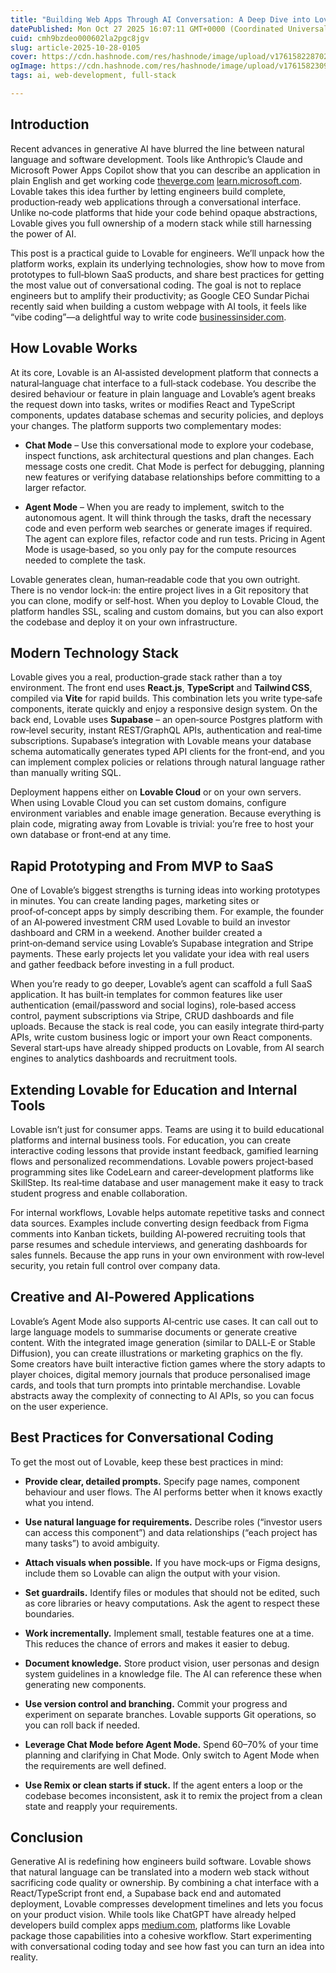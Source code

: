 ```yaml
---
title: "Building Web Apps Through AI Conversation: A Deep Dive into Lovable"
datePublished: Mon Oct 27 2025 16:07:11 GMT+0000 (Coordinated Universal Time)
cuid: cmh9bzdeo000602la2pgc8jgv
slug: article-2025-10-28-0105
cover: https://cdn.hashnode.com/res/hashnode/image/upload/v1761582287025/48cd7055-a4bb-493f-99f0-0d74c783e6a1.png
ogImage: https://cdn.hashnode.com/res/hashnode/image/upload/v1761582309405/a4593a46-f37b-47bc-b34e-f2680be7ba93.png
tags: ai, web-development, full-stack

---
```


## Introduction

Recent advances in generative AI have blurred the line between natural language and software development. Tools like Anthropic’s Claude and Microsoft Power Apps Copilot show that you can describe an application in plain English and get working code [theverge.com](https://www.theverge.com/news/693342/anthropic-claude-ai-apps-artifact) [learn.microsoft.com](https://learn.microsoft.com/en-us/power-apps/maker/canvas-apps/ai-conversations-create-app). Lovable takes this idea further by letting engineers build complete, production‑ready web applications through a conversational interface. Unlike no‑code platforms that hide your code behind opaque abstractions, Lovable gives you full ownership of a modern stack while still harnessing the power of AI.

This post is a practical guide to Lovable for engineers. We’ll unpack how the platform works, explain its underlying technologies, show how to move from prototypes to full‑blown SaaS products, and share best practices for getting the most value out of conversational coding. The goal is not to replace engineers but to amplify their productivity; as Google CEO Sundar Pichai recently said when building a custom webpage with AI tools, it feels like “vibe coding”—a delightful way to write code [businessinsider.com](https://www.businessinsider.com/sundar-pichai-google-vibe-coding-software-engineer-ai-cursor-replit-2025-6).

## How Lovable Works

At its core, Lovable is an AI‑assisted development platform that connects a natural‑language chat interface to a full‑stack codebase. You describe the desired behaviour or feature in plain language and Lovable’s agent breaks the request down into tasks, writes or modifies React and TypeScript components, updates database schemas and security policies, and deploys your changes. The platform supports two complementary modes:

* **Chat Mode** – Use this conversational mode to explore your codebase, inspect functions, ask architectural questions and plan changes. Each message costs one credit. Chat Mode is perfect for debugging, planning new features or verifying database relationships before committing to a larger refactor.
    
* **Agent Mode** – When you are ready to implement, switch to the autonomous agent. It will think through the tasks, draft the necessary code and even perform web searches or generate images if required. The agent can explore files, refactor code and run tests. Pricing in Agent Mode is usage‑based, so you only pay for the compute resources needed to complete the task.
    

Lovable generates clean, human‑readable code that you own outright. There is no vendor lock‑in: the entire project lives in a Git repository that you can clone, modify or self‑host. When you deploy to Lovable Cloud, the platform handles SSL, scaling and custom domains, but you can also export the codebase and deploy it on your own infrastructure.

## Modern Technology Stack

Lovable gives you a real, production‑grade stack rather than a toy environment. The front end uses **React.js**, **TypeScript** and **Tailwind CSS**, compiled via **Vite** for rapid builds. This combination lets you write type‑safe components, iterate quickly and enjoy a responsive design system. On the back end, Lovable uses **Supabase** – an open‑source Postgres platform with row‑level security, instant REST/GraphQL APIs, authentication and real‑time subscriptions. Supabase’s integration with Lovable means your database schema automatically generates typed API clients for the front‑end, and you can implement complex policies or relations through natural language rather than manually writing SQL.

Deployment happens either on **Lovable Cloud** or on your own servers. When using Lovable Cloud you can set custom domains, configure environment variables and enable image generation. Because everything is plain code, migrating away from Lovable is trivial: you’re free to host your own database or front‑end at any time.

## Rapid Prototyping and From MVP to SaaS

One of Lovable’s biggest strengths is turning ideas into working prototypes in minutes. You can create landing pages, marketing sites or proof‑of‑concept apps by simply describing them. For example, the founder of an AI‑powered investment CRM used Lovable to build an investor dashboard and CRM in a weekend. Another builder created a print‑on‑demand service using Lovable’s Supabase integration and Stripe payments. These early projects let you validate your idea with real users and gather feedback before investing in a full product.

When you’re ready to go deeper, Lovable’s agent can scaffold a full SaaS application. It has built‑in templates for common features like user authentication (email/password and social logins), role‑based access control, payment subscriptions via Stripe, CRUD dashboards and file uploads. Because the stack is real code, you can easily integrate third‑party APIs, write custom business logic or import your own React components. Several start‑ups have already shipped products on Lovable, from AI search engines to analytics dashboards and recruitment tools.

## Extending Lovable for Education and Internal Tools

Lovable isn’t just for consumer apps. Teams are using it to build educational platforms and internal business tools. For education, you can create interactive coding lessons that provide instant feedback, gamified learning flows and personalized recommendations. Lovable powers project‑based programming sites like CodeLearn and career‑development platforms like SkillStep. Its real‑time database and user management make it easy to track student progress and enable collaboration.

For internal workflows, Lovable helps automate repetitive tasks and connect data sources. Examples include converting design feedback from Figma comments into Kanban tickets, building AI‑powered recruiting tools that parse resumes and schedule interviews, and generating dashboards for sales funnels. Because the app runs in your own environment with row‑level security, you retain full control over company data.

## Creative and AI‑Powered Applications

Lovable’s Agent Mode also supports AI‑centric use cases. It can call out to large language models to summarise documents or generate creative content. With the integrated image generation (similar to DALL‑E or Stable Diffusion), you can create illustrations or marketing graphics on the fly. Some creators have built interactive fiction games where the story adapts to player choices, digital memory journals that produce personalised image cards, and tools that turn prompts into printable merchandise. Lovable abstracts away the complexity of connecting to AI APIs, so you can focus on the user experience.

## Best Practices for Conversational Coding

To get the most out of Lovable, keep these best practices in mind:

* **Provide clear, detailed prompts.** Specify page names, component behaviour and user flows. The AI performs better when it knows exactly what you intend.
    
* **Use natural language for requirements.** Describe roles (“investor users can access this component”) and data relationships (“each project has many tasks”) to avoid ambiguity.
    
* **Attach visuals when possible.** If you have mock‑ups or Figma designs, include them so Lovable can align the output with your vision.
    
* **Set guardrails.** Identify files or modules that should not be edited, such as core libraries or heavy computations. Ask the agent to respect these boundaries.
    
* **Work incrementally.** Implement small, testable features one at a time. This reduces the chance of errors and makes it easier to debug.
    
* **Document knowledge.** Store product vision, user personas and design system guidelines in a knowledge file. The AI can reference these when generating new components.
    
* **Use version control and branching.** Commit your progress and experiment on separate branches. Lovable supports Git operations, so you can roll back if needed.
    
* **Leverage Chat Mode before Agent Mode.** Spend 60–70% of your time planning and clarifying in Chat Mode. Only switch to Agent Mode when the requirements are well defined.
    
* **Use Remix or clean starts if stuck.** If the agent enters a loop or the codebase becomes inconsistent, ask it to remix the project from a clean state and reapply your requirements.
    

## Conclusion

Generative AI is redefining how engineers build software. Lovable shows that natural language can be translated into a modern web stack without sacrificing code quality or ownership. By combining a chat interface with a React/TypeScript front end, a Supabase back end and automated deployment, Lovable compresses development timelines and lets you focus on your product vision. While tools like ChatGPT have already helped developers build complex apps [medium.com](https://medium.com/@colinbaird_51123/tips-for-building-an-application-from-scratch-with-chatgpt-as-a-non-developer-9b256336d6aa), platforms like Lovable package those capabilities into a cohesive workflow. Start experimenting with conversational coding today and see how fast you can turn an idea into reality.